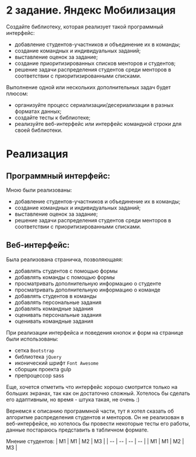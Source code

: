 # 2 задание. Яндекс Мобилизация
Создайте библиотеку, которая реализует такой программный интерфейс: 
- добавление студентов-участников и объединение их в команды; 
- создание командных и индивидуальных заданий; 
- выставление оценок за задание; 
- создание приоритизированных списков менторов и студентов; 
- решение задачи распределения студентов среди менторов в соответствии с приоритизированными списками.

Выполнение одной или нескольких дополнительных задач будет плюсом: 
- организуйте процесс сериализации/десериализации в разных форматах данных; 
- создайте тесты к библиотеке; 
- реализуйте веб-интерфейс или интерфейс командной строки для своей библиотеки.

# Реализация

## Программный интерфейс:
Мною были реализованы:
- добавление студентов-участников и объединение их в команды; 
- создание командных и индивидуальных заданий; 
- выставление оценок за задание; 
- решение задачи распределения студентов среди менторов в соответствии с приоритизированными списками. 

## Веб-интерфейс:
Была реализована страничка, позволяющаяя:
- добавлять студентов с помощью формы
- добавлять команды с помощью формы
- просматривать дополнительную информацию о студенте
- просматривать дополнительную информацию о команде
- добавлять студентов в команды
- добавлять персональные задания
- добавлять командные задания
- оценивать персональные задания
- оценивать командные задания

При реализации интерфейса и поведения кнопок и форм на странице были использованы:
- сетка `Bootstrap`
- библиотека `jQuery`
- иконический шрифт `Font Awesome`
- сборщик проекта gulp
- препроцессор sass

Еще, хочется отметить что интерфейс хорошо смотрится только на больших экранах, так как он достаточно сложный.
Хотелось бы сделать его адаптивным, но время - штука такая, не очень :)

Вернемся к описанию программной части, тут я хотел сказать об алгоритме распределения студентов и менторов.
Он не реализован в веб-интерфейсе, но хотелось бы провести некоторые тесты его работы, данные постараюсь представить в табличном формате.

Мнение студентов:
| M1 | M1 | M2 | M3 |
| -- | -- | -- | -- |
| M1 | M1 | M2 | M3 |








